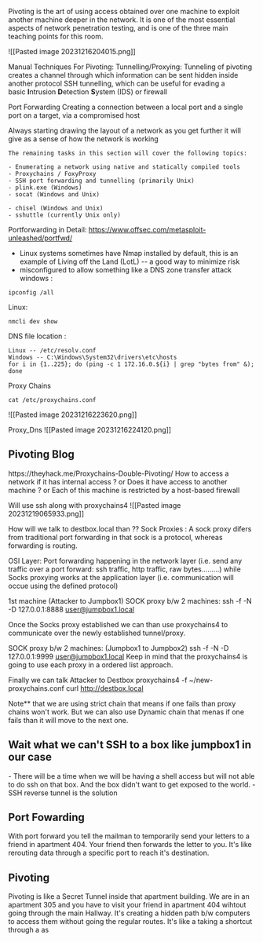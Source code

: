 
Pivoting is the art of using access obtained over one machine to exploit another machine deeper in the network. It is one of the most essential aspects of network penetration testing, and is one of the three main teaching points for this room.

![[Pasted image 20231216204015.png]]

Manual Techniques For Pivoting:
Tunnelling/Proxying:
Tunneling of pivoting creates a channel through which information can be sent hidden inside another protocol
SSH tunnelling, which can be useful for evading a basic **I**ntrusion **D**etection **S**ystem (IDS) or firewall

Port Forwarding
Creating a connection between a local port and a single port on a target, via a compromised host

Always starting drawing the layout of a network as you get further it will give as a sense of how the network is working

```
The remaining tasks in this section will cover the following topics:

- Enumerating a network using native and statically compiled tools
- Proxychains / FoxyProxy
- SSH port forwarding and tunnelling (primarily Unix)
- plink.exe (Windows)
- socat (Windows and Unix)  
    
- chisel (Windows and Unix)
- sshuttle (currently Unix only)
```

Portforwarding in Detail:
https://www.offsec.com/metasploit-unleashed/portfwd/

- Linux systems sometimes have Nmap installed by default, this is an example of Living off the Land (LotL) -- a good way to minimize risk
- misconfigured to allow something like a DNS zone transfer attack
windows : 
```
ipconfig /all
```
Linux:
```
nmcli dev show
```


DNS file location :
```
Linux -- /etc/resolv.conf
Windows -- C:\Windows\System32\drivers\etc\hosts
for i in {1..225}; do (ping -c 1 172.16.0.${i} | grep "bytes from" &); done 
```


Proxy Chains
```
cat /etc/proxychains.conf 
```
![[Pasted image 20231216223620.png]]

Proxy_Dns
![[Pasted image 20231216224120.png]]


<h2>Pivoting Blog </h2>
https://theyhack.me/Proxychains-Double-Pivoting/
How to access a network if it has internal access ?
or
Does it have access to another machine ?
or
Each of this machine is restricted by a host-based firewall 

Will use 
ssh along with proxychains4
![[Pasted image 20231219065933.png]]

How will we talk to destbox.local than ??
Sock Proxies : A sock proxy difers from traditional port forwarding in that sock is a protocol,
whereas forwarding is routing.

OSI Layer:
Port forwarding happening in the network layer (i.e. send any traffic over a port forward: ssh traffic, http traffic, raw bytes.........)
while
Socks proxying works at the application layer (i.e. communication will occue using the defined protocol)

1st machine (Attacker to Jumpbox1)
SOCK proxy b/w 2 machines:
ssh -f -N -D 127.0.0.1:8888 user@jumpbox1.local

Once the Socks proxy established we can than use proxychains4 to communicate over the newly established tunnel/proxy.

SOCK proxy b/w 2 machines: (Jumpbox1 to Jumpbox2)
ssh -f -N -D 127.0.0.1:9999 user@jumpbox1.local
Keep in mind that the proxychains4 is going to use each proxy in a ordered list approach.

Finally we can talk Attacker to Destbox
proxychains4 -f ~/new-proxychains.conf curl http://destbox.local

Note** that we are using strict chain that means if one fails than proxy chains won't work.
But we can also use Dynamic chain that menas if one fails than it will move to the next one.

<h2>Wait what we can't SSH to a box like jumpbox1 in our case</h2>
- There will be a time when we will be having a shell access but will not able to do ssh on that box. And the box didn't want to get exposed to the world.
- SSH reverse tunnel is the solution


<h2>Port Fowarding</h2>
With port forward you tell the mailman to temporarily send your letters to a friend in apartment 404.
Your friend then forwards the letter to you.  
It's like rerouting data through a specific port to reach it's destination.

<h2>Pivoting</h2>
Pivoting is like a Secret Tunnel inside that apartment building.
We are in an apartment 305 and you have to visit your friend in apartment 404 wihtout going through the main Hallway.
It's creating a hidden path b/w computers to access them without going the regular routes. 
It's like a taking a shortcut through a as